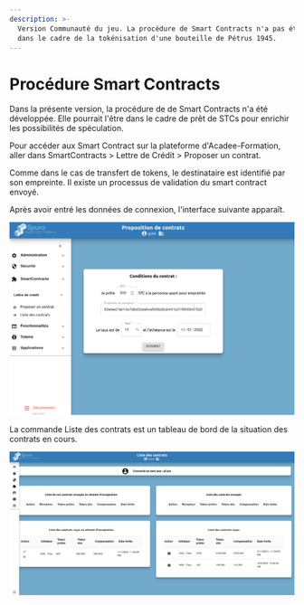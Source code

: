 ```yaml
---
description: >-
  Version Communauté du jeu. La procédure de Smart Contracts n'a pas été abordée
  dans le cadre de la tokénisation d'une bouteille de Pétrus 1945.
---
```


# Procédure Smart Contracts

Dans la présente version, la procédure de de Smart Contracts n'a été développée. Elle pourrait l'être dans le cadre de prêt de STCs pour enrichir les possibilités de spéculation.

Pour accéder aux Smart Contract sur la plateforme d'Acadee-Formation, aller dans SmartContracts > Lettre de Crédit > Proposer un contrat.

Comme dans le cas de transfert de tokens, le destinataire est identifié par son empreinte. Il existe un processus de validation du smart contract envoyé.

Après avoir entré les données de connexion, l'interface suivante apparaît. 

![Sur la gauche, détail du menu SmartContracts avec des Conditions du contrat proposés.](<../.gitbook/assets/image (7).png>)



La commande Liste des contrats est un tableau de bord de la situation des contrats en cours.

![Tableau de bord de la situation des contracts en cours : Envoyés, En attente d'acceptation,, autres.](<../.gitbook/assets/image (8).png>)



